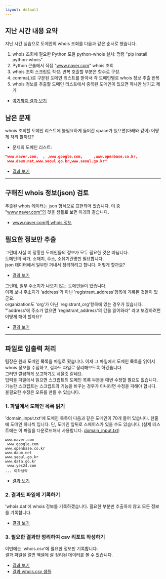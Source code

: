 ```yaml
---
layout: default
---
```


## 지난 시간 내용 요약

지난 시간 실습으로 도메인의 whois 조회를 다음과 같은 순서로 했습니다.

1. whois 조회에 필요한 Python 모듈 python-whois 설치: 명령 "pip install python-whois"
2. Python 콘솔에서 직접 "www.naver.com" whois 조회
3. whois 조회 스크립트 작성. 반복 호출할 부분은 함수로 구성.
4. comma(,)로 구분된 도메인 리스트를 받아서 각 도메인별로 whois 정보 추출 반복
5. whois 정보를 추출할 도메인 리스트에서 중복된 도메인이 있으면 하나만 남기고 제거
  * [여기까지 결과 보기](./exercise01.md)


## 남은 문제
whois 조회할 도메인 리스트에 불필요하게 들어간 space가 있으면(아래와 같이) 어떻게 처리 할까요?
  * 문제의 도메인 리스트: 
```json
"www.naver.com,  , ,www.google.com,     ,www.openbase.co.kr,
 www.daum.net,www.seoul.go.kr,www.seoul.go.kr"
```
  * [결과 보기](./exercise02.md)

---------------------------

## 구해진 whois 정보(json) 검토
추출된 whois 데이터는 json 형식으로 표현되어 있습니다. 이 중 "www.naver.com"의 것을 샘플로 보면 아래와 같습니다.
  * [www.naver.com의 whois 정보](./naver_whois.json.md)

## 필요한 정보만 추출
그런데 사실 이 장황한 도메인들의 정보가 모두 필요한 것은 아닙니다.  
도메인의 국가, 소재지, 주소, 소유기관명만 필요합니다.  
json 데이터에서 일부만 꺼내서 정리하려고 합니다. 어떻게 할까요?  
* [결과 보기](./exercise03.md)

그런데, 일부 주소지가 나오지 않는 도메인들이 있습니다.  
이제 보니 주소지가 'address'가 아닌 'registrant_address'항목에 기록된 것들이 있군요.  
organization도 'org'가 아닌 'registrant_org'항목에 있는 경우가 있습니다.  
"'address'에 주소가 없으면 'registrant_address'의 값을 읽어와라" 라고 보강하려면 어떻게 해야 할까요?  
* [결과 보기](./exercise04.md)

---------------------------

## 파일로 입출력 처리

팀장은 원래 도메인 목록을 파일로 줬습니다. 이제 그 파일에서 도메인 목록을 읽어서 whois 정보를 수집하고, 결과도 파일로 정리해보도록 하겠습니다.  
그러면 깔끔하게 보고하기도 쉬울것 같네요.  
입력을 파일에서 읽으면 스크립트의 도메인 목록 부분을 매번 수정할 필요도 없습니다.  
가능한 스크립트는 스크립트의 기능을 바꾸는 경우가 아니라면 수정을 피해야 합니다. 불필요한 수정은 오류를 만들 수 있습니다.  

### 1. 파일에서 도메인 목록 읽기

'domain_input.txt'에 도메인 목록이 다음과 같은 도메인이 70개 들어 있습니다.
한줄에 도메인 하나씩 입니다. 단, 도메인 앞뒤로 스페이스가 있을 수도 있습니다. 
(실제 테스트에는 이 파일을 다운로드해서 사용합니다. [domain_input.txt](./domain_input.txt))

```text
www.naver.com
 www.google.com
www.openbase.co.kr
www.daum.net
www.seoul.go.kr
www.data.go.kr
 www.yes24.com
... 이하생략
```
* [결과 보기](./exercise05.md)

### 2. 결과도 파일에 기록하기

'whois.dat'에 whois 정보를 기록하겠습니다. 필요한 부분만 추출하지 않고 모든 정보를 기록합니다.
* [결과 보기](./exercise06.md)

### 3. 필요한 결과만 정리하여 csv 리포트 작성하기

이번에는 'whois.csv'에 필요한 정보만 기록합니다.  
결과 파일을 열면 엑셀에 잘 정리된 데이터를 볼 수 있습니다.  

* [결과 보기](./exercise07.md)
* [결과 whois.csv 샘플](./whois.csv)
